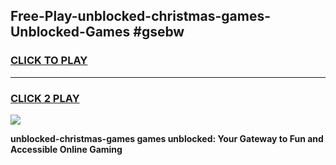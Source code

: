 
## Free-Play-unblocked-christmas-games-Unblocked-Games #gsebw
<h3>
<a href="https://news.freeplayer.one?title=unblocked-christmas-games&ref=8M">CLICK TO PLAY</a></h3>
<hr>

<h3>
<a href="https://news.freeplayer.one?title=unblocked-christmas-games&ref=8M">CLICK 2 PLAY</a>
  
</h3>

<a href="https://news.freeplayer.one?title=unblocked-christmas-games&ref=8M"><img src="https://clearcache.store/games.png"></a>


**unblocked-christmas-games games unblocked: Your Gateway to Fun and Accessible Online Gaming**
